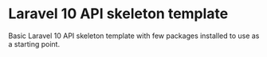 # Laravel 10 API skeleton template

Basic Laravel 10 API skeleton template with few packages installed to use as a starting point.
